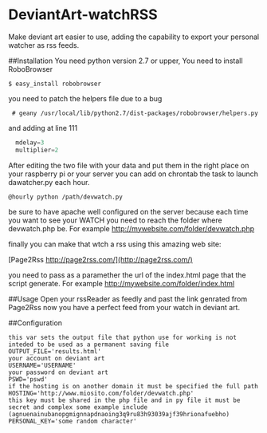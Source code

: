 # DeviantArt-watchRSS
Make deviant art easier to use, adding the capability to export your personal watcher as rss feeds.

##Installation
You need python version 2.7 or upper,
You need to install RoboBrowser
```shell
$ easy_install robobrowser
```
you need to patch the helpers file due to a bug
```shell
 # geany /usr/local/lib/python2.7/dist-packages/robobrowser/helpers.py
```
and adding at line 111
```python
  mdelay=3
  multiplier=2
```

After editing the two file with your data and put them in the right place on your raspberry pi or your server you can add on chrontab the task to launch dawatcher.py each hour.

```shell
@hourly python /path/devwatch.py
```

be sure to have apache well configured on the server because each time you want to see your WATCH you need to reach the folder where devwatch.php be.
For example http://mywebsite.com/folder/devwatch.php

finally you can make that wtch a rss using this amazing web site:

[Page2Rss http://page2rss.com/](http://page2rss.com/)

you need to pass as a paramether the url of the index.html page that the script generate.
For example http://mywebsite.com/folder/index.html

##Usage
Open your rssReader as feedly and past the link genrated from Page2Rss now you have a perfect feed from your watch in deviant art.

##Configuration

```shell
this var sets the output file that python use for working is not inteded to be used as a permanent saving file
OUTPUT_FILE='results.html'
your account on deviant art
USERNAME='USERNAME'
your password on deviant art
PSWD='pswd'
if the hosting is on another domain it must be specified the full path
HOSTING='http://www.miosito.com/folder/devwatch.php'
this key must be shared in the php file and in py file it must be secret and complex some example include (agnuenainubanopgmignnapdnaoing3q9ru83h93039ajf39hrionafuebho)
PERSONAL_KEY='some random character'
```

